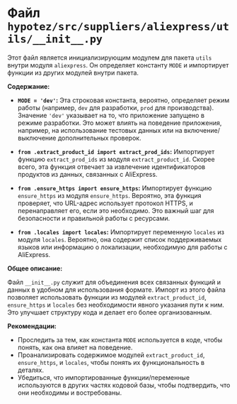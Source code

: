 # Файл `hypotez/src/suppliers/aliexpress/utils/__init__.py`

Этот файл является инициализирующим модулем для пакета `utils` внутри модуля `aliexpress`.  Он определяет константу `MODE` и импортирует функции из других модулей внутри пакета.

**Содержание:**

* **`MODE = 'dev'`:**  Эта строковая константа, вероятно, определяет режим работы (например, `dev` для разработки, `prod` для производства). Значение `'dev'` указывает на то, что приложение запущено в режиме разработки.  Это может влиять на поведение приложения, например, на использование тестовых данных или на включение/выключение дополнительных проверок.

* **`from .extract_product_id import extract_prod_ids`:**  Импортирует функцию `extract_prod_ids` из модуля `extract_product_id`.  Скорее всего, эта функция отвечает за извлечение идентификаторов продуктов из данных, связанных с AliExpress.

* **`from .ensure_https import ensure_https`:**  Импортирует функцию `ensure_https` из модуля `ensure_https`.  Вероятно, эта функция проверяет, что URL-адрес использует протокол HTTPS, и перенаправляет его, если это необходимо.  Это важный шаг для безопасности и правильной работы с ресурсами.

* **`from .locales import locales`:** Импортирует переменную `locales` из модуля `locales`. Вероятно, она содержит список поддерживаемых языков или информацию о локализации, необходимую для работы с AliExpress.


**Общее описание:**

Файл `__init__.py` служит для объединения всех связанных функций и данных в удобном для использования формате. Импорт из этого файла позволяет использовать функции из модулей `extract_product_id`, `ensure_https` и `locales` без необходимости явного указания пути к ним.  Это улучшает структуру кода и делает его более организованным.


**Рекомендации:**

*  Проследить за тем, как константа `MODE` используется в коде, чтобы понять, как она влияет на поведение.
*  Проанализировать содержимое модулей `extract_product_id`, `ensure_https`, и `locales`, чтобы понять их функциональность в деталях.
*  Убедиться, что импортированные функции/переменные используются в других частях кодовой базы, чтобы подтвердить, что они необходимы и востребованы.